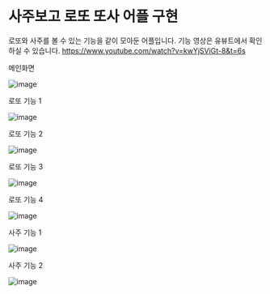 # 사주보고 로또 또사 어플 구현
로또와 사주를 볼 수 있는 기능을 같이 모아둔 어플입니다.
기능 영상은 유뷰트에서 확인하실 수 있습니다. https://www.youtube.com/watch?v=kwYjSViGt-8&t=6s



메인화면

![image](https://user-images.githubusercontent.com/83442902/216619087-27057685-072f-44ae-9d72-02198fa64298.png)


로또 기능 1

![image](https://user-images.githubusercontent.com/83442902/216618616-2c17ea48-914f-4b2d-84c7-a609da31aaa4.png)

로또 기능 2

![image](https://user-images.githubusercontent.com/83442902/216618661-07a642ee-38a3-4207-a459-eecd7017dfc8.png)


로또 기능 3

![image](https://user-images.githubusercontent.com/83442902/216619270-bccb9d38-4b23-4d91-b6d5-007fced0c438.png)

로또 기능 4

![image](https://user-images.githubusercontent.com/83442902/216618813-9b042fec-71cf-4388-a3bf-2f212b517bf9.png)


사주 기능 1

![image](https://user-images.githubusercontent.com/83442902/216618872-c1956560-37ab-4de1-b26a-a4740f78a848.png)


사주 기능 2

![image](https://user-images.githubusercontent.com/83442902/216618915-a0572b5b-33d6-4f5a-8620-65a54833a38e.png)
